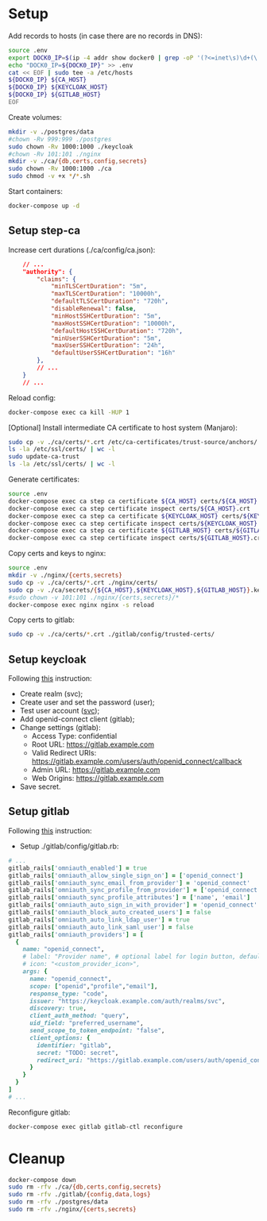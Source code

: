 # Setup

Add records to hosts (in case there are no records in DNS):
```bash
source .env
export DOCK0_IP=$(ip -4 addr show docker0 | grep -oP '(?<=inet\s)\d+(\.\d+){3}')
echo "DOCK0_IP=${DOCK0_IP}" >> .env
cat << EOF | sudo tee -a /etc/hosts
${DOCK0_IP} ${CA_HOST}
${DOCK0_IP} ${KEYCLOAK_HOST}
${DOCK0_IP} ${GITLAB_HOST}
EOF
```

Create volumes:
```bash
mkdir -v ./postgres/data
#chown -Rv 999:999 ./postgres
sudo chown -Rv 1000:1000 ./keycloak
#chown -Rv 101:101 ./nginx
mkdir -v ./ca/{db,certs,config,secrets}
sudo chown -Rv 1000:1000 ./ca
sudo chmod -v +x */*.sh
```

Start containers:
```bash
docker-compose up -d
```

## Setup step-ca

Increase cert durations (./ca/config/ca.json):
```json
  	// ...
	"authority": {
		"claims": {
	      	"minTLSCertDuration": "5m",
	      	"maxTLSCertDuration": "10000h",
	      	"defaultTLSCertDuration": "720h",
	      	"disableRenewal": false,
	      	"minHostSSHCertDuration": "5m",
	      	"maxHostSSHCertDuration": "10000h",
	      	"defaultHostSSHCertDuration": "720h",
	      	"minUserSSHCertDuration": "5m",
	      	"maxUserSSHCertDuration": "24h",
	      	"defaultUserSSHCertDuration": "16h"
	    },
    	// ...
  	}
  	// ...
```


Reload config:
```bash
docker-compose exec ca kill -HUP 1
```

[Optional] Install intermediate CA certificate to host system (Manjaro):
```bash
sudo cp -v ./ca/certs/*.crt /etc/ca-certificates/trust-source/anchors/
ls -la /etc/ssl/certs/ | wc -l
sudo update-ca-trust
ls -la /etc/ssl/certs/ | wc -l
```

Generate certificates:
```bash
source .env
docker-compose exec ca step ca certificate ${CA_HOST} certs/${CA_HOST}.crt secrets/${CA_HOST}.key --provisioner-password-file secrets/password
docker-compose exec ca step certificate inspect certs/${CA_HOST}.crt
docker-compose exec ca step ca certificate ${KEYCLOAK_HOST} certs/${KEYCLOAK_HOST}.crt secrets/${KEYCLOAK_HOST}.key --provisioner-password-file secrets/password
docker-compose exec ca step certificate inspect certs/${KEYCLOAK_HOST}.crt
docker-compose exec ca step ca certificate ${GITLAB_HOST} certs/${GITLAB_HOST}.crt secrets/${GITLAB_HOST}.key --provisioner-password-file secrets/password
docker-compose exec ca step certificate inspect certs/${GITLAB_HOST}.crt
```

Copy certs and keys to nginx:
```bash
source .env
mkdir -v ./nginx/{certs,secrets}
sudo cp -v ./ca/certs/*.crt ./nginx/certs/
sudo cp -v ./ca/secrets/{${CA_HOST},${KEYCLOAK_HOST},${GITLAB_HOST}}.key ./nginx/secrets/
#sudo chown -v 101:101 ./nginx/{certs,secrets}/*
docker-compose exec nginx nginx -s reload
```

Copy certs to gitlab:
```bash
sudo cp -v ./ca/certs/*.crt ./gitlab/config/trusted-certs/
```

## Setup keycloak

Following [this](https://www.keycloak.org/getting-started/getting-started-docker) instruction:
* Create realm (svc);
* Create user and set the password (user);
* Test user account ([svc](https://keycloak.example.com/auth/realms/svc/account));
* Add openid-connect client (gitlab);
* Change settings (gitlab):
    * Access Type: confidential
    * Root URL: https://gitlab.example.com
    * Valid Redirect URIs: https://gitlab.example.com/users/auth/openid_connect/callback
    * Admin URL: https://gitlab.example.com
    * Web Origins: https://gitlab.example.com
* Save secret.

## Setup gitlab

Following [this](https://docs.gitlab.com/ee/administration/auth/oidc.html) instruction:
* Setup ./gitlab/config/gitlab.rb:
```ruby
# ...
gitlab_rails['omniauth_enabled'] = true
gitlab_rails['omniauth_allow_single_sign_on'] = ['openid_connect']
gitlab_rails['omniauth_sync_email_from_provider'] = 'openid_connect'
gitlab_rails['omniauth_sync_profile_from_provider'] = ['openid_connect']
gitlab_rails['omniauth_sync_profile_attributes'] = ['name', 'email']
gitlab_rails['omniauth_auto_sign_in_with_provider'] = 'openid_connect'
gitlab_rails['omniauth_block_auto_created_users'] = false
gitlab_rails['omniauth_auto_link_ldap_user'] = true
gitlab_rails['omniauth_auto_link_saml_user'] = false
gitlab_rails['omniauth_providers'] = [
  {
    name: "openid_connect",
    # label: "Provider name", # optional label for login button, defaults to "Openid Connect"
    # icon: "<custom_provider_icon>",
    args: {
      name: "openid_connect",
      scope: ["openid","profile","email"],
      response_type: "code",
      issuer: "https://keycloak.example.com/auth/realms/svc", 
      discovery: true,
      client_auth_method: "query",
      uid_field: "preferred_username",
      send_scope_to_token_endpoint: "false",
      client_options: {
        identifier: "gitlab",
        secret: "TODO: secret",
        redirect_uri: "https://gitlab.example.com/users/auth/openid_connect/callback"
      }
    }
  }
]
# ...
```
Reconfigure gitlab:
```bash
docker-compose exec gitlab gitlab-ctl reconfigure 
```

# Cleanup

```bash
docker-compose down
sudo rm -rfv ./ca/{db,certs,config,secrets}
sudo rm -rfv ./gitlab/{config,data,logs}
sudo rm -rfv ./postgres/data
sudo rm -rfv ./nginx/{certs,secrets}
```
